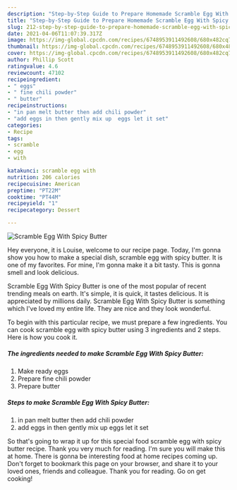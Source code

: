 ```yaml
---
description: "Step-by-Step Guide to Prepare Homemade Scramble Egg With Spicy Butter"
title: "Step-by-Step Guide to Prepare Homemade Scramble Egg With Spicy Butter"
slug: 212-step-by-step-guide-to-prepare-homemade-scramble-egg-with-spicy-butter
date: 2021-04-06T11:07:39.317Z
image: https://img-global.cpcdn.com/recipes/6748953911492608/680x482cq70/scramble-egg-with-spicy-butter-recipe-main-photo.jpg
thumbnail: https://img-global.cpcdn.com/recipes/6748953911492608/680x482cq70/scramble-egg-with-spicy-butter-recipe-main-photo.jpg
cover: https://img-global.cpcdn.com/recipes/6748953911492608/680x482cq70/scramble-egg-with-spicy-butter-recipe-main-photo.jpg
author: Phillip Scott
ratingvalue: 4.6
reviewcount: 47102
recipeingredient:
- " eggs"
- " fine chili powder"
- " butter"
recipeinstructions:
- "in pan melt butter then add chili powder"
- "add eggs in then gently mix up  eggs let it set"
categories:
- Recipe
tags:
- scramble
- egg
- with

katakunci: scramble egg with 
nutrition: 206 calories
recipecuisine: American
preptime: "PT22M"
cooktime: "PT44M"
recipeyield: "1"
recipecategory: Dessert

---
```



![Scramble Egg With Spicy Butter](https://img-global.cpcdn.com/recipes/6748953911492608/680x482cq70/scramble-egg-with-spicy-butter-recipe-main-photo.jpg)

Hey everyone, it is Louise, welcome to our recipe page. Today, I'm gonna show you how to make a special dish, scramble egg with spicy butter. It is one of my favorites. For mine, I'm gonna make it a bit tasty. This is gonna smell and look delicious.



Scramble Egg With Spicy Butter is one of the most popular of recent trending meals on earth. It's simple, it is quick, it tastes delicious. It is appreciated by millions daily. Scramble Egg With Spicy Butter is something which I've loved my entire life. They are nice and they look wonderful.


To begin with this particular recipe, we must prepare a few ingredients. You can cook scramble egg with spicy butter using 3 ingredients and 2 steps. Here is how you cook it.

<!--inarticleads1-->

##### The ingredients needed to make Scramble Egg With Spicy Butter:

1. Make ready  eggs
1. Prepare  fine chili powder
1. Prepare  butter




<!--inarticleads2-->

##### Steps to make Scramble Egg With Spicy Butter:

1. in pan melt butter then add chili powder
1. add eggs in then gently mix up  eggs let it set




So that's going to wrap it up for this special food scramble egg with spicy butter recipe. Thank you very much for reading. I'm sure you will make this at home. There is gonna be interesting food at home recipes coming up. Don't forget to bookmark this page on your browser, and share it to your loved ones, friends and colleague. Thank you for reading. Go on get cooking!
